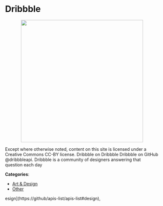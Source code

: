 # Dribbble
<p align="center">
    <img width="400" src="https://raw.githubusercontent.com/apis-list/apis-list/apis/dribbble/logo_256x256.png" />
</p>

Except where otherwise noted, content on this site is licensed under a Creative Commons CC-BY license. Dribbble on Dribbble Dribbble on GitHub @dribbbleapi. Dribbble is a community of designers answering that question each day



**Categories**:
- [Art & Design](https://github.com/apis-list/apis-list#art-and-design)
- [Other](https://github.com/apis-list/apis-list#other)



esign](https://github/apis-list/apis-list#design),


